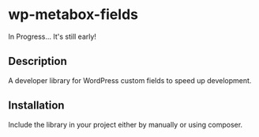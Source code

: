 # wp-metabox-fields
In Progress... It's still early!

## Description
A developer library for WordPress custom fields to speed up development.

## Installation
Include the library in your project either by manually or using composer.
